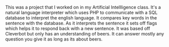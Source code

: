 This was a project that I worked on in my Artificial Intellligence class.  It's a natural language interpreter which uses PHP to communicate with a SQL database to interpret the english language.  It compares key words in the sentence with the database.  As it interprets the sentence it sets off flags which helps it to respond back with a new sentence.  It was based off Cleverbot but only has an understanding of beers.  It can answer mostly any question you give it as long as its about beers.
